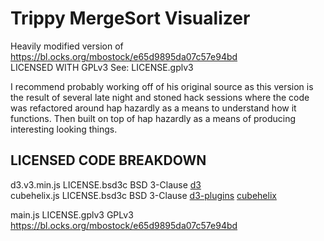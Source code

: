 Trippy MergeSort Visualizer
==

Heavily modified version of https://bl.ocks.org/mbostock/e65d9895da07c57e94bd  
LICENSED WITH GPLv3 See: LICENSE.gplv3

I recommend probably working off of his original source as this version is the
result of several late night and stoned hack sessions where the code was
refactored around hap hazardly as a means to understand how it functions. Then
built on top of hap hazardly as a means of producing interesting looking
things.

## LICENSED CODE BREAKDOWN

d3.v3.min.js LICENSE.bsd3c BSD 3-Clause [d3](https://github.com/d3/d3)  
cubehelix.js LICENSE.bsd3c BSD 3-Clause [d3-plugins](https://github.com/d3/d3-plugins) [cubehelix](https://github.com/d3/d3-plugins/tree/master/cubehelix)    
  
main.js    LICENSE.gplv3 GPLv3 https://bl.ocks.org/mbostock/e65d9895da07c57e94bd  
